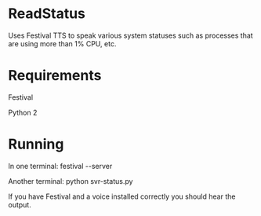 ReadStatus
==========

Uses Festival TTS to speak various system statuses such as processes that are using more than 1% CPU, etc.

Requirements
============

Festival

Python 2

Running
=======

In one terminal:  festival --server

Another terminal:  python svr-status.py

If you have Festival and a voice installed correctly you should hear the output.
